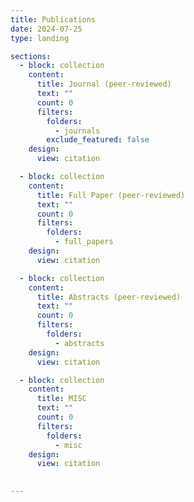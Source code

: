 ```yaml
---
title: Publications
date: 2024-07-25
type: landing

sections:
  - block: collection
    content:
      title: Journal (peer-reviewed)
      text: ""
      count: 0
      filters:
        folders:
          - journals
        exclude_featured: false
    design:
      view: citation

  - block: collection
    content:
      title: Full Paper (peer-reviewed)
      text: ""
      count: 0
      filters:
        folders:
          - full_papers
    design:
      view: citation

  - block: collection
    content:
      title: Abstracts (peer-reviewed)
      text: ""
      count: 0
      filters:
        folders:
          - abstracts
    design:
      view: citation

  - block: collection
    content:
      title: MISC
      text: ""
      count: 0
      filters:
        folders:
          - misc
    design:
      view: citation

  
---
```



<!-- # publications -->
